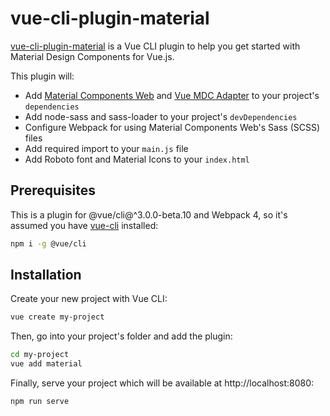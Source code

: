 # vue-cli-plugin-material

[vue-cli-plugin-material](https://github.com/webdenim/vue-cli-plugin-material) is a Vue CLI plugin
to help you get started with Material Design Components for Vue.js.

This plugin will:

- Add [Material Components Web](https://github.com/material-components/material-components-web)
and [Vue MDC Adapter](https://github.com/stasson/vue-mdc-adapter) to your project's `dependencies`
- Add node-sass and sass-loader to your project's `devDependencies`
- Configure Webpack for using Material Components Web's Sass (SCSS) files
- Add required import to your `main.js` file
- Add Roboto font and Material Icons to your `index.html`

## Prerequisites

This is a plugin for @vue/cli@^3.0.0-beta.10 and Webpack 4, so it's assumed you have [vue-cli](https://github.com/vuejs/vue-cli) installed:

```bash
npm i -g @vue/cli
```

## Installation

Create your new project with Vue CLI:

```bash
vue create my-project
```

Then, go into your project's folder and add the plugin:

```bash
cd my-project
vue add material
```

Finally, serve your project which will be available at http://localhost:8080:

```bash
npm run serve
```
